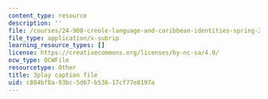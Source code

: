 ```yaml
---
content_type: resource
description: ''
file: /courses/24-908-creole-language-and-caribbean-identities-spring-2017/c804bf8a93bc5d67b53617cf77e8197a_62YvNUyOM.vtt
file_type: application/x-subrip
learning_resource_types: []
license: https://creativecommons.org/licenses/by-nc-sa/4.0/
ocw_type: OCWFile
resourcetype: Other
title: 3play caption file
uid: c804bf8a-93bc-5d67-b536-17cf77e8197a
---
```

